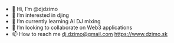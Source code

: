 - 👋 Hi, I’m @djdzimo
- 👀 I’m interested in djing
- 🌱 I’m currently learning AI DJ mixing
- 💞️ I’m looking to collaborate on Web3 applications
- 📫 How to reach me dj.dzimo@gmail.com https://www.dzimo.sk

<!---
djdzimo/djdzimo is a ✨ special ✨ repository because its `README.md` (this file) appears on your GitHub profile.
You can click the Preview link to take a look at your changes.
--->
